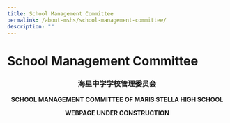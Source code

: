 ```yaml
---
title: School Management Committee
permalink: /about-mshs/school-management-committee/
description: ""
---
```

# School Management Committee

<center>

### 海星中学学校管理委员会

**SCHOOL MANAGEMENT COMMITTEE OF MARIS STELLA HIGH SCHOOL**


	
<b>WEBPAGE UNDER CONSTRUCTION</b>
	
</center>